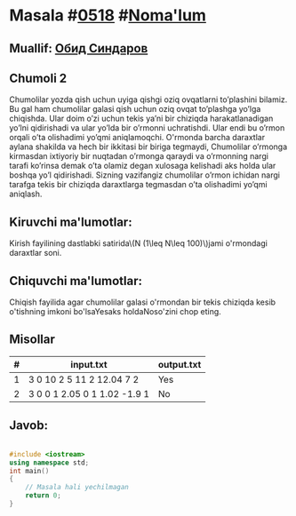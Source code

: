 
<h1>Masala #<a href="https://robocontest.uz/tasks/0518">0518</a> #<a href="https://robocontest.uz/tasks?category=1">Noma'lum</a></h1>
<h2> Muallif: <a href="https://robocontest.uz/profile/thecr4sh">Обид Синдаров</a></h2>
<h2>Chumoli 2</h2>
<p>Chumolilar yozda qish uchun uyiga qishgi oziq ovqatlarni to’plashini bilamiz. Bu gal ham chumolilar galasi qish uchun oziq ovqat to’plashga yo’lga chiqishda. Ular doim o’zi uchun tekis ya’ni bir chiziqda harakatlanadigan yo’lni qidirishadi va ular yo’lda bir o’rmonni uchratishdi. Ular endi bu o’rmon orqali o’ta olishadimi yo’qmi aniqlamoqchi. O'rmonda barcha daraxtlar aylana shakilda va hech bir ikkitasi bir biriga tegmaydi, Chumolilar o’rmonga kirmasdan ixtiyoriy bir nuqtadan o’rmonga qaraydi va o’rmonning nargi tarafi ko’rinsa demak o’ta olamiz degan xulosaga kelishadi aks holda ular boshqa yo’l qidirishadi. Sizning vazifangiz chumolilar o’rmon ichidan nargi tarafga tekis bir chiziqda daraxtlarga tegmasdan o’ta olishadimi yo’qmi aniqlash.</p>
<h2>Kiruvchi ma'lumotlar:</h2>
<p>Kirish fayilining dastlabki satirida\(N (1\leq N\leq 100)\)jami o'rmondagi daraxtlar soni.</p>
<h2>Chiquvchi ma'lumotlar:</h2>
<p>Chiqish fayilida agar chumolilar galasi o'rmondan bir tekis chiziqda kesib o'tishning imkoni bo'lsaYesaks holdaNoso'zini chop eting.</p>
<h2>Misollar</h2>
<table>
    <thead>
        <tr>
            <th>#</th>
            <th>input.txt</th>
            <th>output.txt</th>
        </tr>
    </thead>
    <tbody>
            <tr>
                <td>1</td>
                <td>3
0 10 2
5 11 2
12.04 7 2</td>
                <td>Yes</td>
            </tr>
            <tr>
                <td>2</td>
                <td>3
0 0 1
2.05 0 1
1.02 -1.9 1</td>
                <td>No</td>
            </tr>
    </tbody>
    </table>
    
<h2>Javob:</h2>

######
```cpp
#include <iostream>
using namespace std;
int main()
{
    // Masala hali yechilmagan
    return 0;
}
```
